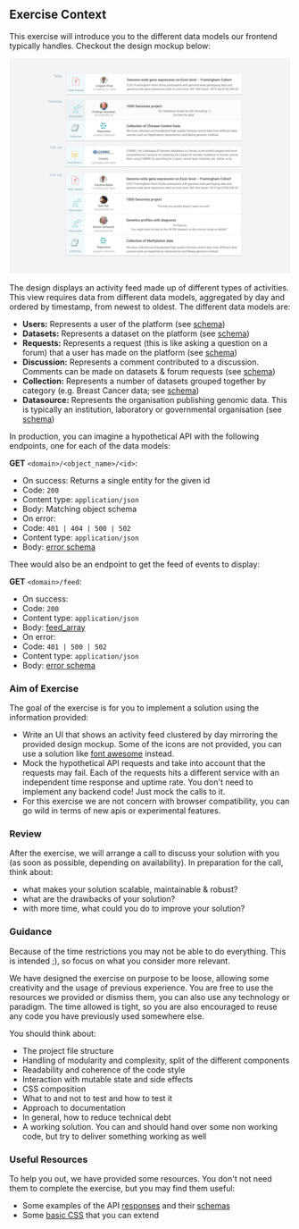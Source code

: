 ## Exercise Context

This exercise will introduce you to the different data models our frontend typically handles. Checkout the design mockup below:

![Design](design.jpg)

The design displays an activity feed made up of different types of activities. This view requires data from different data models, aggregated by day and ordered by timestamp, from newest to oldest. The different data models are:

- **Users:** Represents a user of the platform (see [schema](schemas/user.schema.json))
- **Datasets:** Represents a dataset on the platform (see [schema](schemas/dataset.schema.json))
- **Requests:** Represents a request (this is like asking a question on a forum) that a user has made on the platform (see [schema](schemas/request.schema.json))
- **Discussion:** Represents a comment contributed to a discussion. Comments can be made on datasets & forum requests (see [schema](schemas/discussion.schema.json))
- **Collection:** Represents a number of datasets grouped together by category (e.g. Breast Cancer data; see [schema](schemas/collection.schema.json))
- **Datasource:** Represents the organisation publishing genomic data. This is typically an institution, laboratory or governmental organisation (see [schema](schemas/datasource.schema.json))

In production, you can imagine a hypothetical API with the following endpoints, one for each of the data models:

**GET** `<domain>/<object_name>/<id>`:
 - On success: Returns a single entity for the given id
  - Code: `200`
  - Content type: `application/json`
  - Body: Matching object schema
 - On error:
  - Code: `401 | 404 | 500 | 502`
  - Content type: `application/json`
  - Body: [error schema](schemas/error.schema.json)

Thee would also be an endpoint to get the feed of events to display:

**GET** `<domain>/feed`:
 - On success:
  - Code: `200`
  - Content type: `application/json`
  - Body: [feed_array](schemas/feed.schema.json)
 - On error:
  - Code: `401 | 500 | 502`
  - Content type: `application/json`
  - Body: [error schema](schemas/error.schema.json)

### Aim of Exercise

The goal of the exercise is for you to implement a solution using the information provided:
  - Write an UI that shows an activity feed clustered by day mirroring the provided design mockup. Some of the icons are not provided, you can use a solution like [font awesome](http://fontawesome.io/) instead.
  - Mock the hypothetical API requests and take into account that the requests may fail. Each of the requests hits a different service with an independent time response and uptime rate. You don't need to implement any backend code! Just mock the calls to it.
  - For this exercise we are not concern with browser compatibility, you can go wild in terms of new apis or experimental features.

### Review
After the exercise, we will arrange a call to discuss your solution with you (as soon as possible, depending on availability). In preparation for the call, think about:
- what makes your solution scalable, maintainable & robust?
- what are the drawbacks of your solution?
- with more time, what could you do to improve your solution?

### Guidance

Because of the time restrictions you may not be able to do everything. This is intended ;), so focus on what you consider more relevant.

We have designed the exercise on purpose to be loose, allowing some creativity and the usage of previous experience. You are free to use the resources we provided or dismiss them, you can also use any technology or paradigm. The time allowed is tight, so you are also encouraged to reuse any code you have previously used somewhere else.

You should think about:
 - The project file structure
 - Handling of modularity and complexity, split of the different components
 - Readability and coherence of the code style
 - Interaction with mutable state and side effects
 - CSS composition
 - What to and not to test and how to test it
 - Approach to documentation
 - In general, how to reduce technical debt
 - A working solution. You can and should hand over some non working code, but try to deliver something working as well

### Useful Resources
To help you out, we have provided some resources. You don't not need them to complete the exercise, but you may find them useful:
  - Some examples of the API [responses](examples) and their [schemas](schemas)
  - Some [basic CSS](base.css) that you can extend
